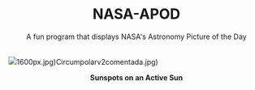<div align="center">
  <h1>
    NASA-APOD
  </h1>
</div>
  
<div align="center">
  A fun program that displays NASA's Astronomy Picture of the Day
</div>

<br>

![](https://apod.nasa.gov/apod/image/2307/SpottedSun_Sanli_960.jpg)1600px.jpg)Circumpolarv2comentada.jpg)

<p align = "center">
  <b>Sunspots on an Active Sun</b>
</p>
